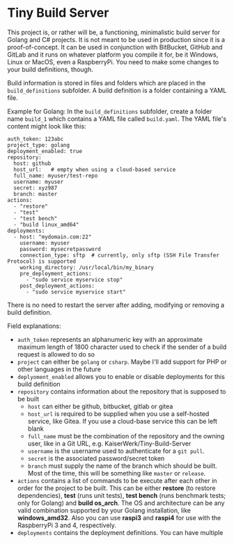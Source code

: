 # Tiny Build Server

This project is, or rather will be, a functioning, minimalistic build server for Golang and C# projects.
It is not meant to be used in production since it is a proof-of-concept.
It can be used in conjunction with BitBucket, GitHub and GitLab and it runs on 
whatever platform you compile it for, be it Windows, Linux or MacOS, even a RaspberryPi.
You need to make some changes to your build definitions, though.

Build information is stored in files and folders which are placed in the ``build_definitions``
subfolder. A build definition is a folder containing a YAML file.

Example for Golang:
In the ``build_definitions`` subfolder, create a folder name ``build_1`` which contains a
YAML file called ``build.yaml``.
The YAML file's content might look like this:

    auth_token: 123abc
    project_type: golang
    deployment_enabled: true
    repository:
      host: github
      host_url:   # empty when using a cloud-based service
      full_name: myuser/test-repo
      username: myuser
      secret: xyz987
      branch: master
    actions:
      - "restore"
      - "test"
      - "test bench"
      - "build linux_amd64"
    deployments:
      - host: "mydomain.com:22"
        username: myuser
        password: mysecretpassword
        connection_type: sftp  # currently, only sftp (SSH File Transfer Protocol) is supported
        working_directory: /usr/local/bin/my_binary
        pre_deployment_actions:
          - "sudo service myservice stop"
        post_deployment_actions:
          - "sudo service myservice start"

There is no need to restart the server after adding, modifying or removing a build definition.

Field explanations:
  * ``auth_token`` represents an alphanumeric key with an approximate maximum length of 1800
character used to check if the sender of a build request is allowed to do so
  * ``project`` can either be ``golang`` or ``csharp``. Maybe I'll add support for PHP 
or other languages in the future
  * ``deplyoment_enabled`` allows you to enable or disable deployments for this build definition
  * ``repository`` contains information about the repository that is supposed to be built
    * ``host`` can either be github, bitbucket, gitlab or gitea
    * ``host_url`` is required to be supplied when you use a self-hosted service, like Gitea. If you use a cloud-base service
    this can be left blank
    * ``full_name`` must be the combination of the repository and the owning user, like in a Git URL, e.g. KaiserWerk/Tiny-Build-Server
    * ``username`` is the username used to authenticate for a ``git pull``.
    * ``secret`` is the associated password/secret token
    * ``branch`` must supply the name of the branch which should be built. Most of the time, this will be 
something like ``master`` or ``release``.
  * ``actions`` contains a list of commands to be execute after each other in order for the project
to be built. This can be either **restore** (to restore dependencies), **test** (runs unit tests), **test bench** (runs benchmark tests; only for Golang) and **build os_arch**.
The OS and architecture can be any valid combination supported by your Golang installation, like **windows_amd32**. Also you can use **raspi3** and **raspi4** for use with the 
RaspberryPi 3 and 4, respectively.
  * ``deployments`` contains the deployment definitions. You can have multiple 